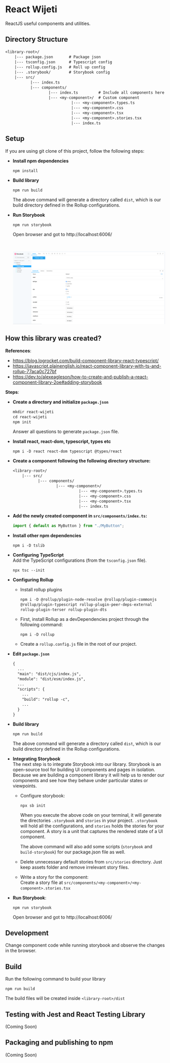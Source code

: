 # React Wijeti
ReactJS useful components and utilities.


## Directory Structure
```text
<library-root>/
    |--- package.json       # Package json
    |--- tsconfig.json      # Typescript config
    |--- rollup.config.js   # Roll up config
    |--- .storybook/        # Storybook config
    |--- src/
           |--- index.ts
           |--- components/
                   |--- index.ts         # Include all components here
                   |--- <my-component>/  # Custom component
                             |--- <my-component>.types.ts
                             |--- <my-component>.css
                             |--- <my-component>.tsx
                             |--- <my-component>.stories.tsx
                             |--- index.ts
```

## Setup
If you are using git clone of this project, follow the following steps:

- **Install npm dependencies**
  ```shell
  npm install
  ```

- **Build library**
  ```shell
  npm run build
  ```
  The above command will generate a directory called `dist`,
  which is our build directory defined in the Rollup configurations.

- **Run Storybook**
  ```shell
  npm run storybook
  ```
  Open browser and got to http://localhost:6006/

  <br/>

  ![Storybook](_docs/images/storybook-screenshot.png)


## How this library was created?
**References**:
- https://blog.logrocket.com/build-component-library-react-typescript/
- https://javascript.plainenglish.io/react-component-library-with-ts-and-rollup-77aca0c727bf
- https://dev.to/alexeagleson/how-to-create-and-publish-a-react-component-library-2oe#adding-storybook


**Steps**:
- **Create a directory and initialize `package.json`**
    ```shell
    mkdir react-wijeti
    cd react-wijeti
    npm init
    ```
  Answer all questions to generate `package.json` file.

- **Install react, react-dom, typescript, types etc**
    ```shell
    npm i -D react react-dom typescript @types/react
    ```

- **Create a component following the following directory structure:**
  ```text
  <library-root>/
      |--- src/
             |--- components/
                     |--- <my-component>/
                               |--- <my-component>.types.ts
                               |--- <my-component>.css
                               |--- <my-component>.tsx
                               |--- index.ts
  ```

- **Add the newly created component in `src/components/index.ts`:**
  ```typescript
  import { default as MyButton } from "./MyButton";
  ```

- **Install other npm dependencies**
  ```shell
  npm i -D tslib
  ```

- **Configuring TypeScript**
  <br/>Add the TypeScript configurations (from the `tsconfig.json` file).
  ```shell
  npx tsc --init
  ```

- **Configuring Rollup**
  - Install rollup plugins
    ```shell
    npm i -D @rollup/plugin-node-resolve @rollup/plugin-commonjs @rollup/plugin-typescript rollup-plugin-peer-deps-external rollup-plugin-terser rollup-plugin-dts
    ```

  - First, install Rollup as a devDependencies project through the following command:
    ```shell
    npm i -D rollup
    ```

  - Create a `rollup.config.js` file in the root of our project.

- **Edit `package.json`**
  ```text
  {
    ...
    "main": "dist/cjs/index.js",
    "module": "dist/esm/index.js",
    ...
    "scripts": {
      ...
      "build": "rollup -c",
      ...
    }
  }
  ```

- **Build library**
  ```shell
  npm run build
  ```
  The above command will generate a directory called `dist`,
  which is our build directory defined in the Rollup configurations.

- **Integrating Storybook**
  <br/>The next step is to integrate Storybook into our library. Storybook
  is an open-source tool for building UI components and pages in isolation.
  Because we are building a component library it will help us to render our
  components and see how they behave under particular states or viewpoints.

  - Configure storybook:
    ```shell
    npx sb init
    ```
    When you execute the above code on your terminal, it will generate the
    directories `.storybook` and `stories` in your project. `.storybook` will
    hold all the configurations, and `stories` holds the stories for your
    component. A story is a unit that captures the rendered state of a UI
    component.

    The above command will also add some scripts (`storybook` and `build-storybook`)
    for our package.json file as well.

  - Delete unnecessary default stories from `src/stories` directory. Just keep
    assets folder and remove irrelevant story files.

  - Write a story for the component:
    <br/>Create a story file at `src/components/<my-component>/<my-component>.stories.tsx`

- **Run Storybook**:
  ```shell
  npm run storybook
  ```
  Open browser and got to http://localhost:6006/


## Development
Change component code while running storybook and observe the changes in the browser.


## Build
Run the following command to build your library
```shell
npm run build
```
The build files will be created inside `<library-root>/dist`


## Testing with Jest and React Testing Library
(Coming Soon)


## Packaging and publishing to npm
(Coming Soon)

